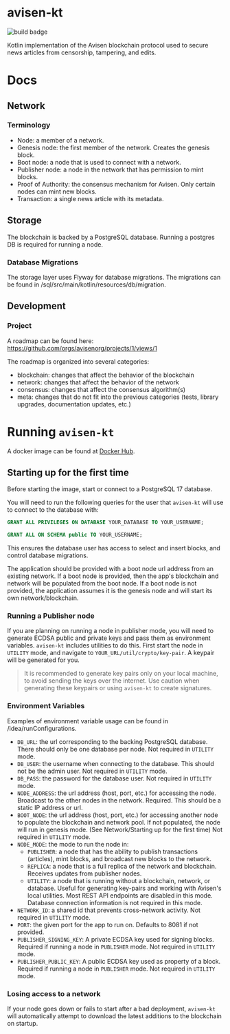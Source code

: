 # avisen-kt

![build badge](https://github.com/avisenorg/avisen-kt/actions/workflows/build.yml/badge.svg)

Kotlin implementation of the Avisen blockchain protocol used to secure news articles from censorship, tampering, and edits.

# Docs

## Network
### Terminology
* Node: a member of a network.
* Genesis node: the first member of the network. Creates the genesis block.
* Boot node: a node that is used to connect with a network.
* Publisher node: a node in the network that has permission to mint blocks.
* Proof of Authority: the consensus mechanism for Avisen. Only certain nodes can mint new blocks.
* Transaction: a single news article with its metadata.

## Storage
The blockchain is backed by a PostgreSQL database. Running a postgres DB is required for running a node.

### Database Migrations
The storage layer uses Flyway for database migrations. The migrations can be found in /sql/src/main/kotlin/resources/db/migration.

## Development

### Project
A roadmap can be found here: https://github.com/orgs/avisenorg/projects/1/views/1

The roadmap is organized into several categories:
* blockchain: changes that affect the behavior of the blockchain
* network: changes that affect the behavior of the network
* consensus: changes that affect the consensus algorithm(s)
* meta: changes that do not fit into the previous categories (tests, library upgrades, documentation updates, etc.)

# Running `avisen-kt`

A docker image can be found at [Docker Hub](https://hub.docker.com/repository/docker/avisen/client-kt/general).

## Starting up for the first time

Before starting the image, start or connect to a PostgreSQL 17 database.

You will need to run the following queries for the user that `avisen-kt` will use to connect to the database with:
```sql
GRANT ALL PRIVILEGES ON DATABASE YOUR_DATABASE TO YOUR_USERNAME;

GRANT ALL ON SCHEMA public TO YOUR_USERNAME;
```
This ensures the database user has access to select and insert blocks, and control database migrations.

The application should be provided with a boot node url address from an existing network.
If a boot node is provided, then the app's blockchain and network will be populated from the boot node.
If a boot node is not provided, the application assumes it is the genesis node and will start its own network/blockchain.

### Running a Publisher node

If you are planning on running a node in publisher mode, you will need to generate ECDSA public and private keys and pass them as environment variables.
`avisen-kt` includes utilities to do this. First start the node in `UTILITY` mode, and navigate to `YOUR_URL/util/crypto/key-pair`. 
A keypair will be generated for you.
> It is recommended to generate key pairs only on your local machine, to avoid sending the keys over the internet. 
> Use caution when generating these keypairs or using `avisen-kt` to create signatures.

### Environment Variables
Examples of environment variable usage can be found in /idea/runConfigurations.

* `DB_URL`: the url corresponding to the backing PostgreSQL database. There should only be one database per node. Not required in `UTILITY` mode.
* `DB_USER`: the username when connecting to the database. This should not be the admin user. Not required in `UTILITY` mode.
* `DB_PASS`: the password for the database user. Not required in `UTILITY` mode.
* `NODE_ADDRESS`: the url address (host, port, etc.) for accessing the node. Broadcast to the other nodes in the network. Required. This should be a static IP address or url. 
* `BOOT_NODE`: the url address (host, port, etc.) for accessing another node to populate the blockchain and network pool. If not populated, the node will run in genesis mode. (See Network/Starting up for the first time) Not required in `UTILITY` mode.
* `NODE_MODE`: the mode to run the node in:
  * `PUBLISHER`: a node that has the ability to publish transactions (articles), mint blocks, and broadcast new blocks to the network.
  * `REPLICA`: a node that is a full replica of the network and blockchain. Receives updates from publisher nodes.
  * `UTILITY`: a node that is running without a blockchain, network, or database. Useful for generating key-pairs and working with Avisen's local utilities. Most REST API endpoints are disabled in this mode. Database connection information is not required in this mode.
* `NETWORK_ID`: a shared id that prevents cross-network activity. Not required in `UTILITY` mode.
* `PORT`: the given port for the app to run on. Defaults to 8081 if not provided.
* `PUBLISHER_SIGNING_KEY`: A private ECDSA key used for signing blocks. Required if running a node in `PUBLISHER` mode. Not required in `UTILITY` mode.
* `PUBLISHER_PUBLIC_KEY`: A public ECDSA key used as property of a block. Required if running a node in `PUBLISHER` mode. Not required in `UTILITY` mode.

### Losing access to a network
If your node goes down or fails to start after a bad deployment, `avisen-kt` will automatically attempt to download the latest additions to the blockchain on startup.
